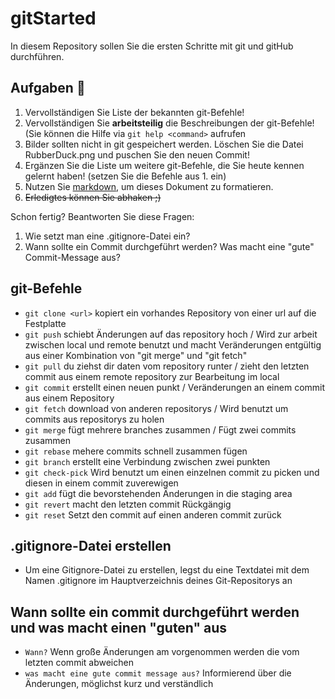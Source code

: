 # gitStarted
In diesem Repository sollen Sie die ersten Schritte mit git und gitHub durchführen.

## Aufgaben :dart:
1. Vervollständigen Sie Liste der bekannten git-Befehle!
2. Vervollständigen Sie **arbeitsteilig** die Beschreibungen der git-Befehle! (Sie können die Hilfe via `git help <command>` aufrufen
4. Bilder sollten nicht in git gespeichert werden. Löschen Sie die Datei RubberDuck.png und puschen Sie den neuen Commit!
2. Ergänzen Sie die Liste um weitere git-Befehle, die Sie heute kennen gelernt haben! (setzen Sie die Befehle aus 1. ein)
3. Nutzen Sie [markdown](https://github.com/adam-p/markdown-here/wiki/Markdown-Cheatsheet), um dieses Dokument zu formatieren.
4. ~~Erledigtes können Sie abhaken ;)~~

Schon fertig? Beantworten Sie diese Fragen:
1. Wie setzt man eine .gitignore-Datei ein?
2. Wann sollte ein Commit durchgeführt werden? Was macht eine "gute" Commit-Message aus?

## git-Befehle
- `git clone <url>` kopiert ein vorhandes Repository von einer url auf die Festplatte
- `git push` schiebt Änderungen auf das repository hoch / Wird zur arbeit zwischen local und remote benutzt und macht Veränderungen entgültig aus einer Kombination von "git merge" und "git fetch"
- `git pull` du ziehst dir daten vom repository runter / zieht den letzten commit aus einem remote repository zur Bearbeitung im local
- `git commit` erstellt einen neuen punkt / Veränderungen an einem commit aus einem Repository
- `git fetch` download von anderen repositorys / Wird benutzt um commits aus repositorys zu holen
- `git merge` fügt mehrere branches zusammen / Fügt zwei commits zusammen
- `git rebase` mehere commits schnell zusammen fügen
- `git branch` erstellt eine Verbindung zwischen zwei punkten
- `git check-pick` Wird benutzt um einen einzelnen commit zu picken und diesen in einem commit zuverewigen
- `git add` fügt die bevorstehenden Änderungen in die staging area
- `git revert` macht den letzten commit Rückgängig
- `git reset` Setzt den commit auf einen anderen commit zurück


## .gitignore-Datei erstellen
- Um eine Gitignore-Datei zu erstellen, legst du eine Textdatei mit dem Namen .gitignore im Hauptverzeichnis deines Git-Repositorys an

## Wann sollte ein commit durchgeführt werden und was macht einen "guten" aus
- `Wann?` Wenn große Änderungen am vorgenommen werden die vom letzten commit abweichen 
- `was macht eine gute commit message aus?` Informierend über die Änderungen, möglichst kurz und verständlich



